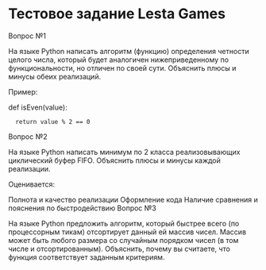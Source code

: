 # Тестовое задание Lesta Games

Вопрос №1

На языке Python написать алгоритм (функцию) определения четности целого числа, который будет аналогичен нижеприведенному по функциональности, но отличен по своей сути. Объяснить плюсы и минусы обеих реализаций. 

Пример: 

def isEven(value):

      return value % 2 == 0

Вопрос №2

На языке Python написать минимум по 2 класса реализовывающих циклический буфер FIFO. Объяснить плюсы и минусы каждой реализации.

Оценивается:

Полнота и качество реализации
Оформление кода
Наличие сравнения и пояснения по быстродействию
Вопрос №3

На языке Python предложить алгоритм, который быстрее всего (по процессорным тикам) отсортирует данный ей массив чисел. Массив может быть любого размера со случайным порядком чисел (в том числе и отсортированным). Объяснить, почему вы считаете, что функция соответствует заданным критериям.
